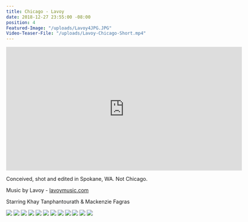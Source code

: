 ```yaml
---
title: Chicago - Lavoy
date: 2018-12-27 23:55:00 -08:00
position: 4
Featured-Image: "/uploads/Lavoy4JPG.JPG"
Video-Teaser-File: "/uploads/Lavoy-Chicago-Short.mp4"
---
```


<iframe src="https://player.vimeo.com/video/265655288" width="640" height="337" frameborder="0" allowfullscreen></iframe>

Conceived, shot and edited in Spokane, WA. Not Chicago.

Music by Lavoy - [lavoymusic.com](http://lavoymusic.com)

Starring Khay Tanphantourath & Mackenzie Fagras

<div class="gallery" data-columns="3">
<img src="/uploads/FT-Website-Screenshots-1009.jpg" />
<img src="/uploads/FT-Website-Screenshots-1008.jpg" />
<img src="/uploads/FT-Website-Screenshots-1010.jpg" />
<img src="/uploads/FT-Website-Screenshots-1011.jpg" />
<img src="/uploads/FT-Website-Screenshots-1012.jpg" />
<img src="/uploads/FT-Website-Screenshots-1013.jpg" />
<img src="/uploads/FT-Website-Screenshots-1014.jpg" />
<img src="/uploads/FT-Website-Screenshots-1015.jpg" />
<img src="/uploads/FT-Website-Screenshots-1016.jpg" />
<img src="/uploads/FT-Website-Screenshots-1017.jpg" />
<img src="/uploads/FT-Website-Screenshots-1019.jpg" />
<img src="/uploads/FT-Website-Screenshots-1018.jpg" />
</div>